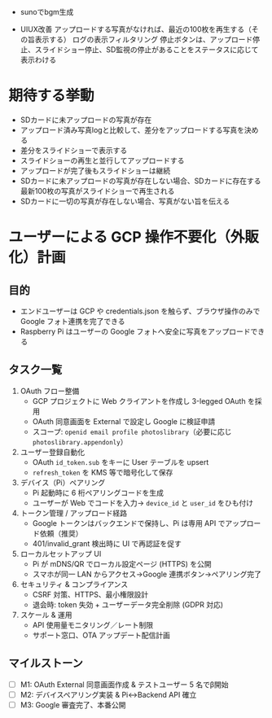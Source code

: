 - sunoでbgm生成

- UIUX改善
アップロードする写真がなければ、最近の100枚を再生する（その旨表示する）
ログの表示フィルタリング
停止ボタンは、アップロード停止、スライドショー停止、SD監視の停止があることをステータスに応じて表示わける

# 期待する挙動
- SDカードに未アップロードの写真が存在
- アップロード済み写真logと比較して、差分をアップロードする写真を決める
- 差分をスライドショーで表示する
- スライドショーの再生と並行してアップロードする
- アップロードが完了後もスライドショーは継続
- SDカードに未アップロードの写真が存在しない場合、SDカードに存在する最新100枚の写真がスライドショーで再生される
- SDカードに一切の写真が存在しない場合、写真がない旨を伝える

# ユーザーによる GCP 操作不要化（外販化）計画
## 目的
- エンドユーザーは GCP や credentials.json を触らず、ブラウザ操作のみで Google フォト連携を完了できる
- Raspberry Pi はユーザーの Google フォトへ安全に写真をアップロードできる

## タスク一覧
1. OAuth フロー整備
   - GCP プロジェクトに Web クライアントを作成し 3-legged OAuth を採用
   - OAuth 同意画面を External で設定し Google に検証申請
   - スコープ: `openid email profile photoslibrary`（必要に応じ `photoslibrary.appendonly`）
2. ユーザー登録自動化
   - OAuth `id_token.sub` をキーに User テーブルを upsert
   - `refresh_token` を KMS 等で暗号化して保存
3. デバイス（Pi）ペアリング
   - Pi 起動時に 6 桁ペアリングコードを生成
   - ユーザーが Web でコードを入力→ `device_id` と `user_id` をひも付け
4. トークン管理 / アップロード経路
   - Google トークンはバックエンドで保持し、Pi は専用 API でアップロード依頼（推奨）
   - 401/invalid_grant 検出時に UI で再認証を促す
5. ローカルセットアップ UI
   - Pi が mDNS/QR でローカル設定ページ (HTTPS) を公開
   - スマホが同一 LAN からアクセス→Google 連携ボタン→ペアリング完了
6. セキュリティ & コンプライアンス
   - CSRF 対策、HTTPS、最小権限設計
   - 退会時: token 失効 + ユーザーデータ完全削除 (GDPR 対応)
7. スケール & 運用
   - API 使用量モニタリング／レート制限
   - サポート窓口、OTA アップデート配信計画

## マイルストーン
- [ ] M1: OAuth External 同意画面作成 & テストユーザー 5 名でβ開始
- [ ] M2: デバイスペアリング実装 & Pi↔Backend API 確立
- [ ] M3: Google 審査完了、本番公開